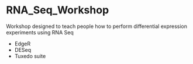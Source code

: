 # RNA_Seq_Workshop
Workshop designed to teach people how to perform differential expression experiments using RNA Seq

- EdgeR
- DESeq
- Tuxedo suite

